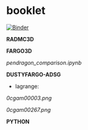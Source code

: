 # booklet

[![Binder](https://mybinder.org/badge_logo.svg)](https://mybinder.org/v2/gh/volodia99/booklet/master)

**RADMC3D**

**FARGO3D** 

*pendragon_comparison.ipynb*

**DUSTYFARGO-ADSG** 
- lagrange: 

*0cgam00003.png* 

*0cgam00267.png* 

**PYTHON**
